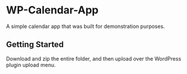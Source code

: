 # WP-Calendar-App
A simple calendar app that was built for demonstration purposes.

## Getting Started

Download and zip the entire folder, and then upload over the WordPress plugin upload menu.
